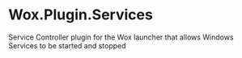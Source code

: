 # Wox.Plugin.Services

Service Controller plugin for the Wox launcher that allows Windows Services to be started and stopped
